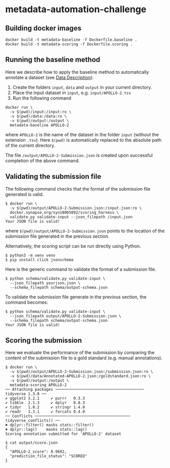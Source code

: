# metadata-automation-challenge

## Building docker images

```
docker build -t metadata-baseline -f Dockerfile.baseline .
docker build -t metadata-scoring -f Dockerfile.scoring .
```

## Running the baseline method
Here we describe how to apply the baseline method to automatically annotate a dataset (see [Data Description](https://www.synapse.org/#!Synapse:syn18065891/wiki/600449)).

1. Create the folders `input`, `data` and `output` in your current directory.
2. Place the input dataset in `input`, e.g. `input/APOLLO-2.tsv`
3. Run the following command

```
docker run \
  -v $(pwd)/input:/input:ro \
  -v $(pwd)/data:/data:ro \
  -v $(pwd)/output:/output \
  metadata-baseline APOLLO-2
```

where `APOLLO-2` is the name of the dataset in the folder `input` (without the extension `.tsv`). Here `$(pwd)` is automatically replaced to the absolute path of the current directory.

The file `/output/APOLLO-2-Submission.json` is created upon successful completion of the above command.

## Validating the submission file
The following command checks that the format of the submission file generated is valid.

```
$ docker run \
  -v $(pwd)/output/APOLLO-2-Submission.json:/input.json:ro \
  docker.synapse.org/syn18065892/scoring_harness \
  validate.py validate-input --json_filepath /input.json
Your JSON file is valid!
```

where `$(pwd)/output/APOLLO-2-Submission.json` points to the location of the submission file generated in the previous section.

Alternatively, the scoring script can be run directly using Python.

```
$ python3 -m venv venv
$ pip install click jsonschema
```

Here is the generic command to validate the format of a submission file.

```
$ python schema/validate.py validate-input \
  --json_filepath yourjson.json \
  --schema_filepath schema/output-schema.json
```

To validate the submission file generate in the previous section, the command becomes:

```
$ python schema/validate.py validate-input \
  --json_filepath output/APOLLO-2-Submission.json \
  --schema_filepath schema/output-schema.json
Your JSON file is valid!
```

## Scoring the submission
Here we evaluate the performance of the submission by comparing the content of the submission file to a gold standard (e.g. manual annotations).

```
$ docker run \
  -v $(pwd)/output/APOLLO-2-Submission.json:/submission.json:ro \
  -v $(pwd)/data/Annotated-APOLLO-2.json:/goldstandard.json:ro \
  -v $(pwd)/output:/output \
  metadata-scoring APOLLO-2
── Attaching packages ─────────────────────────────────────── tidyverse 1.3.0 ──
✔ ggplot2 3.2.1     ✔ purrr   0.3.3
✔ tibble  2.1.3     ✔ dplyr   0.8.3
✔ tidyr   1.0.2     ✔ stringr 1.4.0
✔ readr   1.3.1     ✔ forcats 0.4.0
── Conflicts ────────────────────────────────────────── tidyverse_conflicts() ──
✖ dplyr::filter() masks stats::filter()
✖ dplyr::lag()    masks stats::lag()
Scoring annotation submitted for 'APOLLO-2' dataset

$ cat output/score.json
{
  "APOLLO-2_score": 0.9692,
  "prediction_file_status": "SCORED"
}
```
